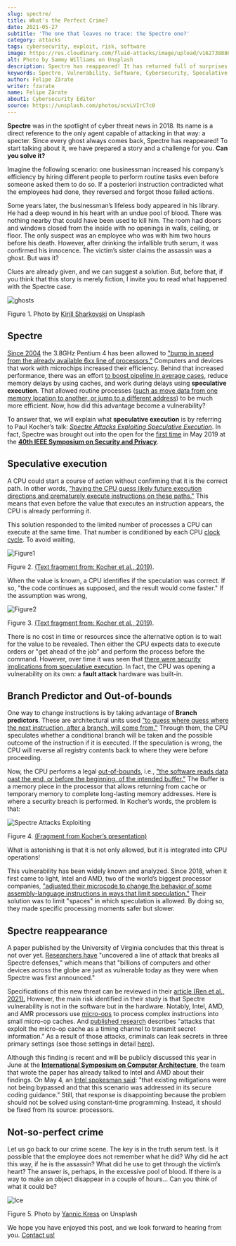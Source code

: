 ```yaml
---
slug: spectre/
title: What's the Perfect Crime?
date: 2021-05-27
subtitle: 'The one that leaves no trace: the Spectre one?'
category: attacks
tags: cybersecurity, exploit, risk, software
image: https://res.cloudinary.com/fluid-attacks/image/upload/v1627388863/blog/spectre/cover-spectre_ldoml1.webp
alt: Photo by Sammy Williams on Unsplash
description: Spectre has reappeared! It has returned full of surprises and can transform the way processors are made. Here is what we know about it.
keywords: Spectre, Vulnerability, Software, Cybersecurity, Speculative Execution, Ethical Hacking, Processor, Pentesting, CPU
author: Felipe Zárate
writer: fzarate
name: Felipe Zárate
about1: Cybersecurity Editor
source: https://unsplash.com/photos/ocvLVIrC7c0
---
```


**Spectre** was in the spotlight of cyber threat news in 2018. Its name
is a direct reference to the only agent capable of attacking in that
way: a specter. Since every ghost always comes back, Spectre has
reappeared\! To start talking about it, we have prepared a story and a
challenge for you. **Can you solve it?**

Imagine the following scenario: one businessman increased his company’s
efficiency by hiring different people to perform routine tasks even
before someone asked them to do so. If a posteriori instruction
contradicted what the employees had done, they reversed and forgot those
failed actions.

Some years later, the businessman’s lifeless body appeared in his
library. He had a deep wound in his heart with an undue pool of blood.
There was nothing nearby that could have been used to kill him. The room
had doors and windows closed from the inside with no openings in walls,
ceiling, or floor. The only suspect was an employee who was with him two
hours before his death. However, after drinking the infallible truth
serum, it was confirmed his innocence. The victim’s sister claims the
assassin was a ghost. But was it?

Clues are already given, and we can suggest a solution. But, before
that, if you think that this story is merely fiction, I invite you to
read what happened with the Spectre case.

<div class="imgblock">

![ghosts](https://res.cloudinary.com/fluid-attacks/image/upload/v1622051254/blog/spectre/ghosts_ec3lsn.webp)

<div class="title">

Figure 1. Photo by [Kirill Sharkovski](https://unsplash.com/photos/jZ9TPXjoZQk)
on Unsplash

</div>

</div>

## Spectre

[Since 2004](https://www.ieee-security.org/TC/SP2019/SP19-Slides-pdfs/Paul_Kocher_01_-_Spectre_Attacks-IEEE-SecurityPrivacy_v05.pdf)
the 3.8GHz Pentium 4 has been allowed to ["bump in speed from the
already available 6xx line of
processors."](https://www.anandtech.com/show/1695) Computers and devices
that work with microchips increased their efficiency. Behind that
increased performance, there was an effort [to boost pipeline in average
cases](https://www.youtube.com/watch?v=zOvBHxMjNls), reduce memory
delays by using caches, and work during delays using **speculative
execution**. That allowed routine processes ([such as move data from one
memory location to another, or jump to a different
address](https://turbofuture.com/computers/What-are-the-basic-functions-of-a-CPU))
to be much more efficient. Now, how did this advantage become a
vulnerability?

To answer that, we will explain what **speculative execution** is by
referring to Paul Kocher’s talk: [*Spectre Attacks Exploiting
Speculative Execution*](https://youtu.be/zOvBHxMjNls). In fact, Spectre
was brought out into the open for the [first
time](https://meltdownattack.com/) in May 2019 at the [**40th IEEE
Symposium on Security and
Privacy**](https://www.ieee-security.org/TC/SP2019/).

## Speculative execution

A CPU could start a course of action without confirming that it is the
correct path. In other words,
["having the CPU guess likely future execution
directions and prematurely execute instructions on these
paths."](https://spectreattack.com/spectre.pdf)
This means that even before the value that executes an instruction
appears, the CPU is already performing it.

This solution responded to the limited number of processes a CPU can
execute at the same time. That number is conditioned by each CPU [clock
cycle](https://techterms.com/definition/clockcycle#:~:text=A%20clock%20cycle%2C%20or%20simply,processes%20require%20multiple%20clock%20cycles.).
To avoid waiting,

<div class="imgblock">

![Figure1](https://res.cloudinary.com/fluid-attacks/image/upload/v1622204109/blog/spectre/figure1_uygv6x.webp)

<div class="title">

Figure 2. [(Text fragment from: Kocher et
al., 2019)](https://spectreattack.com/spectre.pdf).

</div>

</div>

When the value is known, a CPU identifies if the speculation was
correct. If so, "the code continues as supposed, and the result would
come faster." If the assumption was wrong,

<div class="imgblock">

![Figure2](https://res.cloudinary.com/fluid-attacks/image/upload/v1622204893/blog/spectre/figure2_gqvslb.webp)

<div class="title">

Figure 3. [(Text fragment from: Kocher et
al., 2019)](https://spectreattack.com/spectre.pdf).

</div>

</div>

There is no cost in time or resources since the alternative option is to
wait for the value to be revealed. Then either the CPU expects data to
execute orders or "get ahead of the job" and perform the process before
the command. However, over time it was seen that [there were security
implications from speculative
execution](https://www.ieee-security.org/TC/SP2019/SP19-Slides-pdfs/Paul_Kocher_01_-_Spectre_Attacks-IEEE-SecurityPrivacy_v05.pdf).
In fact, the CPU was opening a vulnerability on its own: a **fault
attack** hardware was built-in.

<div>
<cta-banner
buttontxt="Read more"
link="/solutions/vulnerability-management/"
title="Get started with Fluid Attacks' Vulnerability Management solution
right now"
/>
</div>

## Branch Predictor and Out-of-bounds

One way to change instructions is by taking advantage of **Branch
predictors**. These are architectural units used ["to guess where guess
where the next instruction, after a branch, will come
from."](https://spectrum.ieee.org/computing/hardware/how-the-spectre-and-meltdown-hacks-really-worked)
Through them, the CPU speculates whether a conditional branch will be
taken and the possible outcome of the instruction if it is executed. If
the speculation is wrong, the CPU will reverse all registry contents
back to where they were before proceeding.

Now, the CPU performs a legal
[out-of-bounds](https://docs.fluidattacks.com/criteria/vulnerabilities/111),
i.e., ["the software reads data past the end, or before the beginning,
of the intended
buffer."](https://cwe.mitre.org/data/definitions/125.html) The Buffer is
a memory piece in the processor that allows returning from cache or
temporary memory to complete long-lasting memory addresses. Here is
where a security breach is performed. In Kocher’s words, the problem is
that:

<div class="imgblock">

![Spectre Attacks Exploiting](https://res.cloudinary.com/fluid-attacks/image/upload/v1622464150/blog/spectre/quote_dynn0w.webp)

<div class="title">

Figure 4. [(Fragment from Kocher’s
presentation)](https://youtu.be/zOvBHxMjNls?t=331)

</div>

</div>

What is astonishing is that it is not only allowed, but it is integrated
into CPU operations\!

This vulnerability has been widely known and analyzed. Since 2018, when
it first came to light, Intel and AMD, two of the world’s biggest
processor companies, ["adjusted their microcode to change the behavior
of some assembly-language instructions in ways that limit
speculation."](https://spectrum.ieee.org/computing/hardware/how-the-spectre-and-meltdown-hacks-really-worked)
Their solution was to limit "spaces" in which speculation is allowed. By
doing so, they made specific processing moments safer but slower.

## Spectre reappearance

A paper published by the University of Virginia concludes that this
threat is not over yet. [Researchers
have](https://engineering.virginia.edu/news/2021/04/defenseless-uva-engineering-computer-scientists-discover-vulnerability-affecting)
"uncovered a line of attack that breaks all Spectre defenses," which
means that "billions of computers and other devices across the globe are
just as vulnerable today as they were when Spectre was first announced."

Specifications of this new threat can be reviewed in their [article (Ren
et al., 2021).](https://www.cs.virginia.edu/venkat/papers/isca2021a.pdf)
However, the main risk identified in their study is that Spectre
vulnerability is not in the software but in the hardware. Notably,
Intel, AMD, and AMR processors use
[micro-ops](https://erik-engheim.medium.com/what-the-heck-is-a-micro-operation-e991f76209e)
to process complex instructions into small micro-op caches. And
[published
research](https://www.cs.virginia.edu/venkat/papers/isca2021a.pdf)
describes "attacks that exploit the micro-op cache as a timing channel
to transmit secret information." As a result of those attacks, criminals
can leak secrets in three primary settings (see those settings in detail
[here](https://www.cs.virginia.edu/venkat/papers/isca2021a.pdf)).

Although this finding is recent and will be publicly discussed this year
in June at the [**International Symposium on Computer
Architecture**](https://www.iscaconf.org/isca2021/program/), the team
that wrote the paper has already talked to Intel and AMD about their
findings. On May 4, an [Intel spokesman
said](https://itwire.com/security/us-researchers-find-flaw-affecting-processors-made-since-2011.html):
"that existing mitigations were not being bypassed and that this
scenario was addressed in its secure coding guidance." Still, that
response is disappointing because the problem should not be solved using
constant-time programming. Instead, it should be fixed from its source:
processors.

## Not-so-perfect crime

Let us go back to our crime scene. The key is in the truth serum test.
Is it possible that the employee does not remember what he did? Why did
he act this way, if he is the assassin? What did he use to get through
the victim’s heart? The answer is, perhaps, in the excessive pool of
blood. If there is a way to make an object disappear in a couple of
hours… Can you think of what it could be?

<div class="imgblock">

![Ice](https://res.cloudinary.com/fluid-attacks/image/upload/v1622051251/blog/spectre/ice_ounl8h.webp)

<div class="title">

Figure 5. Photo by [Yannic Kress](https://unsplash.com/photos/zwd_QW8JB7g)
on Unsplash

</div>

</div>

We hope you have enjoyed this post, and we look forward to hearing from
you. [Contact us\!](../../contact-us/)
